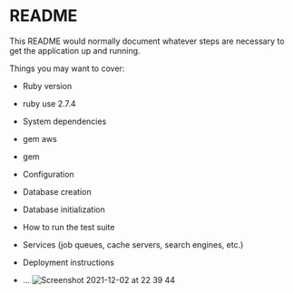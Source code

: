# README

This README would normally document whatever steps are necessary to get the
application up and running.

Things you may want to cover:

* Ruby version
* ruby use 2.7.4

* System dependencies
* gem aws
* gem

* Configuration

* Database creation

* Database initialization

* How to run the test suite

* Services (job queues, cache servers, search engines, etc.)

* Deployment instructions

* ...
![Screenshot 2021-12-02 at 22 39 44](https://user-images.githubusercontent.com/45837593/144507586-6b2ede0b-a3aa-4822-833c-ecc907115c5d.png)
